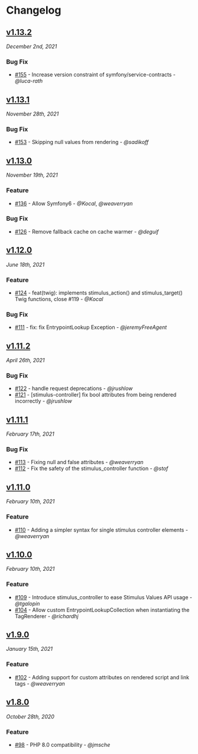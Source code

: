 # Changelog

## [v1.13.2](https://github.com/symfony/webpack-encore-bundle/releases/tag/v1.13.2)

*December 2nd, 2021*

### Bug Fix

- [#155](https://github.com/symfony/webpack-encore-bundle/pull/155) - Increase version constraint of symfony/service-contracts - *@luca-rath*

## [v1.13.1](https://github.com/symfony/webpack-encore-bundle/releases/tag/v1.13.1)

*November 28th, 2021*

### Bug Fix

- [#153](https://github.com/symfony/webpack-encore-bundle/pull/153) - Skipping null values from rendering - *@sadikoff*

## [v1.13.0](https://github.com/symfony/webpack-encore-bundle/releases/tag/v1.13.0)

*November 19th, 2021*

### Feature

- [#136](https://github.com/symfony/webpack-encore-bundle/pull/136) - Allow Symfony6 - *@Kocal*, *@weaverryan*

### Bug Fix

- [#126](https://github.com/symfony/webpack-encore-bundle/pull/126) - Remove fallback cache on cache warmer - *@deguif*

## [v1.12.0](https://github.com/symfony/maker-bundle/releases/tag/v1.12.0)

*June 18th, 2021*

### Feature

- [#124](https://github.com/symfony/webpack-encore-bundle/pull/124) - feat(twig): implements stimulus_action() and stimulus_target() Twig functions, close #119 - *@Kocal*

### Bug Fix

- [#111](https://github.com/symfony/webpack-encore-bundle/pull/111) - fix: fix EntrypointLookup Exception - *@jeremyFreeAgent*

## [v1.11.2](https://github.com/symfony/webpack-encore-bundle/releases/tag/v1.11.2)

*April 26th, 2021*

### Bug Fix

- [#122](https://github.com/symfony/webpack-encore-bundle/pull/122) - handle request deprecations - *@jrushlow*
- [#121](https://github.com/symfony/webpack-encore-bundle/pull/121) - [stimulus-controller] fix bool attributes from being rendered incorrectly - *@jrushlow*

## [v1.11.1](https://github.com/symfony/webpack-encore-bundle/releases/tag/v1.11.1)

*February 17th, 2021*

### Bug Fix

- [#113](https://github.com/symfony/webpack-encore-bundle/pull/113) - Fixing null and false attributes  - *@weaverryan*
- [#112](https://github.com/symfony/webpack-encore-bundle/pull/112) - Fix the safety of the stimulus_controller function - *@stof*

## [v1.11.0](https://github.com/symfony/webpack-encore-bundle/releases/tag/v1.11.0)

*February 10th, 2021*

### Feature

- [#110](https://github.com/symfony/webpack-encore-bundle/pull/110) - Adding a simpler syntax for single stimulus controller elements - *@weaverryan*

## [v1.10.0](https://github.com/symfony/webpack-encore-bundle/releases/tag/v1.10.0)

*February 10th, 2021*

### Feature

- [#109](https://github.com/symfony/webpack-encore-bundle/pull/109) - Introduce stimulus_controller to ease Stimulus Values API usage - *@tgalopin*
- [#104](https://github.com/symfony/webpack-encore-bundle/pull/104) - Allow custom EntrypointLookupCollection when instantiating the TagRenderer - *@richardhj*

## [v1.9.0](https://github.com/symfony/webpack-encore-bundle/releases/tag/v1.9.0)

*January 15th, 2021*

### Feature

- [#102](https://github.com/symfony/webpack-encore-bundle/pull/102) - Adding support for custom attributes on rendered script and link tags - *@weaverryan*

## [v1.8.0](https://github.com/symfony/webpack-encore-bundle/releases/tag/v1.8.0)

*October 28th, 2020*

### Feature

- [#98](https://github.com/symfony/webpack-encore-bundle/pull/98) - PHP 8.0 compatibility - *@jmsche*
